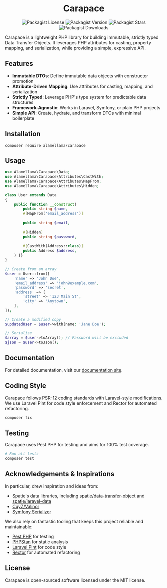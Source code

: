 <h1 align="center">Carapace</h1>
<p align="center">
    <img alt="Packagist License" src="https://img.shields.io/packagist/l/ALameLlama/carapace">
    <img alt="Packagist Version" src="https://img.shields.io/packagist/v/ALameLlama/carapace">
    <img alt="Packagist Stars" src="https://img.shields.io/packagist/stars/ALameLlama/carapace">
    <img alt="Packagist Downloads" src="https://img.shields.io/packagist/dt/ALameLlama/carapace">
</p>

Carapace is a lightweight PHP library for building immutable, strictly typed Data Transfer Objects.
It leverages PHP attributes for casting, property mapping,
and serialization, while providing a simple, expressive API.

## Features

- **Immutable DTOs**: Define immutable data objects with constructor promotion
- **Attribute-Driven Mapping**: Use attributes for casting, mapping, and serialization
- **Strictly Typed**: Leverage PHP's type system for predictable data structures
- **Framework-Agnostic**: Works in Laravel, Symfony, or plain PHP projects
- **Simple API**: Create, hydrate, and transform DTOs with minimal boilerplate

## Installation

```bash
composer require alamellama/carapace
```

## Usage

```php
use Alamellama\Carapace\Data;
use Alamellama\Carapace\Attributes\CastWith;
use Alamellama\Carapace\Attributes\MapFrom;
use Alamellama\Carapace\Attributes\Hidden;

class User extends Data
{
    public function __construct(
        public string $name,
        #[MapFrom('email_address')]
        
        public string $email,
        
        #[Hidden]
        public string $password,
        
        #[CastWith(Address::class)]
        public Address $address,
    ) {}
}

// Create from an array
$user = User::from([
    'name' => 'John Doe',
    'email_address' => 'john@example.com',
    'password' => 'secret',
    'address' => [
        'street' => '123 Main St',
        'city' => 'Anytown',
    ],
]);

// Create a modified copy
$updatedUser = $user->with(name: 'Jane Doe');

// Serialize
$array = $user->toArray(); // Password will be excluded
$json = $user->toJson();
```

## Documentation

For detailed documentation, visit our [documentation site](https://alamellama.github.io/carapace/).

## Coding Style

Carapace follows PSR-12 coding standards with Laravel-style modifications. We use Laravel Pint for code style enforcement and Rector for automated refactoring.

```bash
composer fix
```

## Testing

Carapace uses Pest PHP for testing and aims for 100% test coverage.

```bash
# Run all tests
composer test
```

## Acknowledgements & Inspirations

In particular, drew inspiration and ideas from:

- Spatie's data libraries, including [spatie/data-transfer-object](https://github.com/spatie/data-transfer-object) and [spatie/laravel-data](https://github.com/spatie/laravel-data)
- [CuyZ/Valinor](https://github.com/CuyZ/Valinor)
- [Symfony Serializer](https://symfony.com/doc/current/components/serializer.html)

We also rely on fantastic tooling that keeps this project reliable and maintainable:

- [Pest PHP](https://pestphp.com/) for testing
- [PHPStan](https://phpstan.org/) for static analysis
- [Laravel Pint](https://laravel.com/docs/pint) for code style
- [Rector](https://github.com/rectorphp/rector) for automated refactoring

## License

Carapace is open-sourced software licensed under the MIT license.
